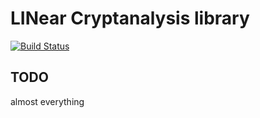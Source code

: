 LINear Cryptanalysis library
============================

[![Build Status](https://travis-ci.org/pfasante/present.svg?branch=master)](https://travis-ci.org/pfasante/present)

TODO
----

almost everything

